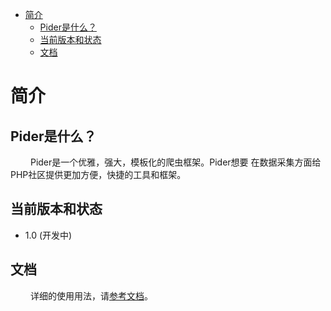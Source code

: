 - [简介](#orgd72da81)
  - [Pider是什么？](#org4fcb4c9)
  - [当前版本和状态](#org721a3d0)
  - [文档](#org4f7a51d)


<a id="orgd72da81"></a>

# 简介


<a id="org4fcb4c9"></a>

## Pider是什么？

&ensp;&ensp;&ensp;&ensp; Pider是一个优雅，强大，模板化的爬虫框架。Pider想要 在数据采集方面给PHP社区提供更加方便，快捷的工具和框架。


<a id="org721a3d0"></a>

## 当前版本和状态

-   1.0 (开发中)


<a id="org4f7a51d"></a>

## 文档

&ensp;&ensp;&ensp;&ensp; 详细的使用用法，请[参考文档](https://github.com/duanqiaobb/pider/tree/develop/doc/)。
